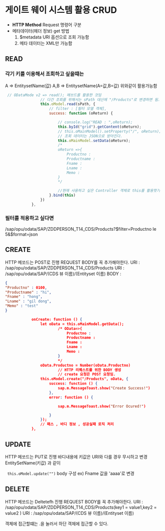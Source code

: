 # 게이트 웨이 시스템 활용 CRUD
- **HTTP Method**
    Request 명령어 구분
- 메타데이터(헤더 정보) get 방법
    1. $metadata URI 옵션으로 조회 가능함
    2. 메타 데이터는 XML만 가능함

## READ
### 각기 키를 이용해서 조회하고 싶을떄는     
A => EntitysetName(값)
A,B => EntitysetName(A=값,B=값)
위와같이 활용가능함
```js
 // ODataMode v2 => read(); 메쏘드를 활용한 것임
                // 다건 조회를 위해서는 sPath 대신에 "/Products"로 변경하면 됨.
                this.oModel.read(sPath, {
                    // filter : [필터 모델 객체],
                    success: function (oReturn) {

                        // console.log("READ : ",oReturn);
                        this.byId("grid").getContent(oReturn);
                        // this.oMainModel().setProperty("/", oReturn);  
                        // 조회 데이터는 JSON으로 받아진다.
                        this.oMainModel.setData(oReturn);
                        /*
                        oReturn =>{ 
                            Productno : 
                            Productname : 
                            Fname : 
                            Lname : 
                            Memo : 
                        }
                        */

                        //현재 사용하고 싶은 Controller 객체로 this를 활용핫기위해 }.bind(this)
                    }.bind(this)
                })
            },
```

### 필터를 적용하고 싶다면
/sap/opu/odata/SAP/ZDDPERSON_T14_CDS/Products?$filter=Productno le 5&$format=json

## CREATE
HTTP 메쏘드는 POST로 진행
REQUEST BODY를 꼭 추가해야한다.
URI : /sap/opu/odata/SAP/ZDDPERSON_T14_CDS/Products
URI : /sap/opu/odata/SAP/(CDS 뷰 이름)/(Entityset 이름)
BODY : 
```json
{
"Productno" : 0100,
"Productname" : "hi",
"Fname" : "hong",
"Lname" : "gil dong",
"Memo" : "test"  
}   

            onCreate: function () {
                let oData = this.oMainModel.getData();
                        /* OData=>{ 
                            Productno : 
                            Productname : 
                            Fname : 
                            Lname : 
                            Memo : 
                        }
                        */
                oData.Productno = Number(oData.Productno)
                        // HTTP 리퀘스트를 위한 BODY 생성
                        // create 요청은 POST 요청임.
                this.oModel.create("/Products", oData, {
                    success: function () {
                        sap.m.MessageToast.show("Create Success!")
                    },
                    error: function () {

                        sap.m.MessageToast.show("Error Ocured!")

                    }
                });
                // 패스 , 바디 정보 , 성공실패 로직 처리
            },
```


## UPDATE
HTTP 메쏘드는 PUT로 진행
바디내용에 키값은 URI와 다를 경우 무시하고 변경
    EntitySetName(키값) 과 같이
    
   ` this.oModel.update("")`
    body 구성
    ex) Fname 값을 'aaaa'로 변경
    


 ## DELETE

HTTP 메쏘드는 Deltetefh 진행
REQUEST BODY를 꼭 추가해야한다.
URI : /sap/opu/odata/SAP/ZDDPERSON_T14_CDS/Products(key1 = value1,key2 = value2 )
URI : /sap/opu/odata/SAP/(CDS 뷰 이름)/(Entityset 이름)

객체에 접근할떄는 .을 눌러서 하단 객체에 접근할 수 있다.

